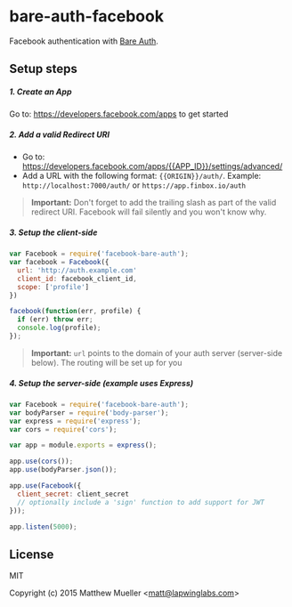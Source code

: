 
# bare-auth-facebook

  Facebook authentication with [Bare Auth](https://github.com/lapwinglabs/bare-auth).

## Setup steps

##### 1. Create an App

Go to: https://developers.facebook.com/apps to get started

##### 2. Add a valid Redirect URI

- Go to: https://developers.facebook.com/apps/{{APP_ID}}/settings/advanced/
- Add a URL with the following format: `{{ORIGIN}}/auth/`. Example: `http://localhost:7000/auth/` or `https://app.finbox.io/auth`

> **Important:** Don't forget to add the trailing slash as part of the valid redirect URI. Facebook will fail silently and you won't know why.

##### 3. Setup the client-side

```js
var Facebook = require('facebook-bare-auth');
var facebook = Facebook({
  url: 'http://auth.example.com'
  client_id: facebook_client_id,
  scope: ['profile']
})

facebook(function(err, profile) {
  if (err) throw err;
  console.log(profile);
});
```

> **Important:** `url` points to the domain of your auth server (server-side below). The routing will be set up for you

##### 4. Setup the server-side (example uses Express)

```js
var Facebook = require('facebook-bare-auth');
var bodyParser = require('body-parser');
var express = require('express');
var cors = require('cors');

var app = module.exports = express();

app.use(cors());
app.use(bodyParser.json());

app.use(Facebook({
  client_secret: client_secret
  // optionally include a 'sign' function to add support for JWT
}));

app.listen(5000);
```

## License

MIT

Copyright (c) 2015 Matthew Mueller &lt;matt@lapwinglabs.com&gt;
